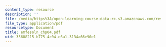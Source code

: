 ```yaml
---
content_type: resource
description: ''
file: /media/https%3A/open-learning-course-data-rc.s3.amazonaws.com/res-6-001-electromagnetic-fields-and-energy-spring-2008/35688215b7754c04e6a13134a66e90e1_emfesoln_chp04.pdf
file_type: application/pdf
resourcetype: Document
title: emfesoln_chp04.pdf
uid: 35688215-b775-4c04-e6a1-3134a66e90e1
---
```

